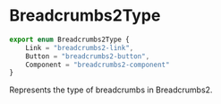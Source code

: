 # Breadcrumbs2Type

```ts
export enum Breadcrumbs2Type {
    Link = "breadcrumbs2-link",
    Button = "breadcrumbs2-button",
    Component = "breadcrumbs2-component"
}
```

Represents the type of breadcrumbs in Breadcrumbs2.
